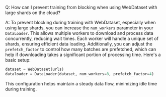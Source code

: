 Q: How can I prevent training from blocking when using WebDataset with large shards on the cloud?

A: To prevent blocking during training with WebDataset, especially when using large shards, you can increase the `num_workers` parameter in your `DataLoader`. This allows multiple workers to download and process data concurrently, reducing wait times. Each worker will handle a unique set of shards, ensuring efficient data loading. Additionally, you can adjust the `prefetch_factor` to control how many batches are prefetched, which can help if downloading takes a significant portion of processing time. Here's a basic setup:

```python
dataset = WebDataset(urls)
dataloader = DataLoader(dataset, num_workers=8, prefetch_factor=4)
```

This configuration helps maintain a steady data flow, minimizing idle time during training.
